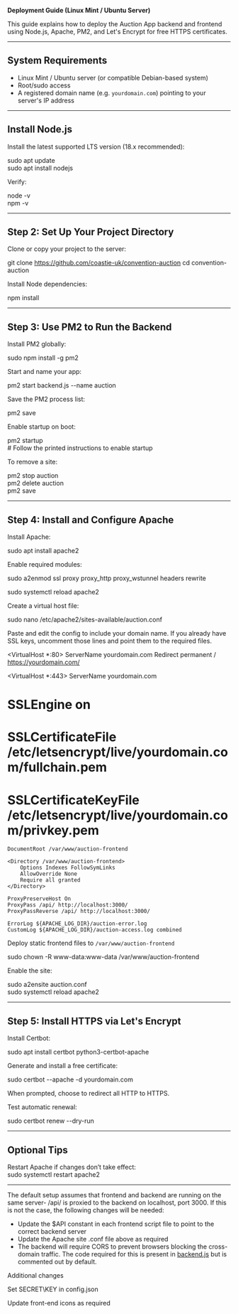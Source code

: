 **Deployment Guide (Linux Mint / Ubuntu Server)**

This guide explains how to deploy the Auction App backend and frontend using Node.js, Apache, PM2, and Let's Encrypt for free HTTPS certificates.

---

## **System Requirements**

* Linux Mint / Ubuntu server (or compatible Debian-based system)  
* Root/sudo access  
* A registered domain name (e.g. `yourdomain.com`) pointing to your server's IP address

---

##  **Install Node.js**

Install the latest supported LTS version (18.x recommended):

sudo apt update  
sudo apt install nodejs

Verify:

node \-v  
npm \-v

---

## **Step 2: Set Up Your Project Directory**

Clone or copy your project to the server:

git clone https://github.com/coastie-uk/convention-auction 
cd convention-auction

Install Node dependencies:

npm install

---

## **Step 3: Use PM2 to Run the Backend**

Install PM2 globally:

sudo npm install \-g pm2

Start and name your app:

pm2 start backend.js \--name auction

Save the PM2 process list:

pm2 save

Enable startup on boot:

pm2 startup  
\# Follow the printed instructions to enable startup

To remove a site:

pm2 stop auction  
pm2 delete auction  
pm2 save

---

## **Step 4: Install and Configure Apache**

Install Apache:

sudo apt install apache2

Enable required modules:

sudo a2enmod ssl proxy proxy\_http proxy\_wstunnel headers rewrite

sudo systemctl reload apache2

Create a virtual host file:

sudo nano /etc/apache2/sites-available/auction.conf

Paste and edit the config to include your domain name. If you already have SSL keys, uncomment those lines and point them to the required files.

<VirtualHost *:80>
    ServerName yourdomain.com
    Redirect permanent / https://yourdomain.com/
</VirtualHost>

<VirtualHost *:443>
    ServerName yourdomain.com

#    SSLEngine on
 #   SSLCertificateFile /etc/letsencrypt/live/yourdomain.com/fullchain.pem
  #  SSLCertificateKeyFile /etc/letsencrypt/live/yourdomain.com/privkey.pem

    DocumentRoot /var/www/auction-frontend

    <Directory /var/www/auction-frontend>
        Options Indexes FollowSymLinks
        AllowOverride None
        Require all granted
    </Directory>

    ProxyPreserveHost On
    ProxyPass /api/ http://localhost:3000/
    ProxyPassReverse /api/ http://localhost:3000/

    ErrorLog ${APACHE_LOG_DIR}/auction-error.log
    CustomLog ${APACHE_LOG_DIR}/auction-access.log combined
</VirtualHost>


Deploy static frontend files to `/var/www/auction-frontend`

sudo chown \-R www-data:www-data /var/www/auction-frontend

Enable the site:

sudo a2ensite auction.conf  
sudo systemctl reload apache2

---

## **Step 5: Install HTTPS via Let's Encrypt**

Install Certbot:

sudo apt install certbot python3-certbot-apache

Generate and install a free certificate:

sudo certbot \--apache \-d yourdomain.com

When prompted, choose to redirect all HTTP to HTTPS.

Test automatic renewal:

sudo certbot renew \--dry-run

---

## **Optional Tips**

Restart Apache if changes don’t take effect:  
 sudo systemctl restart apache2


---

The default setup assumes that frontend and backend are running on the same server- /api/ is proxied to the backend on localhost, port 3000\. If this is not the case, the following changes will be needed:

* Update the $API constant in each frontend script file to point to the correct backend server  
* Update the Apache site .conf file above as required  
* The backend will require CORS to prevent browsers blocking the cross-domain traffic. The code required for this is present in [backend.js](http://backend.js) but is commented out by default.

Additional changes

Set SECRET\KEY in config.json

Update front-end icons as required

